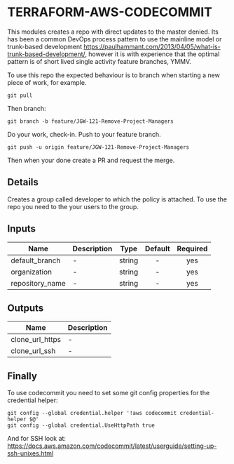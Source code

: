 # TERRAFORM-AWS-CODECOMMIT
This modules creates a repo with direct updates to the master denied. Its has been a common DevOps process pattern to use the mainline model or trunk-based development https://paulhammant.com/2013/04/05/what-is-trunk-based-development/, however it is with experience that the optimal pattern is of short lived single activity feature branches, YMMV.

To use this repo the expected behaviour is to branch when starting a new piece of work, for example.

``` git pull ```

Then branch:

``` git branch -b feature/JGW-121-Remove-Project-Managers ```

Do your work, check-in.
Push to your feature branch.

``` git push -u origin feature/JGW-121-Remove-Project-Managers ```

Then when your done create a PR and request the merge.

## Details

Creates a group called developer to which the policy is attached.
To use the repo you need to the your users to the group.

## Inputs

| Name | Description | Type | Default | Required |
|------|-------------|:----:|:-----:|:-----:|
| default\_branch | - | string | - | yes |
| organization | - | string | - | yes |
| repository\_name | - | string | - | yes |

## Outputs

| Name | Description |
|------|-------------|
| clone\_url\_https | - |
| clone\_url\_ssh | - |

## Finally
To use codecommit you need to set some git config properties for the credential helper:
```
git config --global credential.helper '!aws codecommit credential-helper $@'
git config --global credential.UseHttpPath true
```

And for SSH look at: https://docs.aws.amazon.com/codecommit/latest/userguide/setting-up-ssh-unixes.html